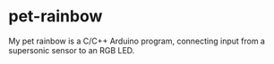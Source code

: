 # pet-rainbow
My pet rainbow is a C/C++ Arduino program, connecting input from a supersonic sensor to an RGB LED.
